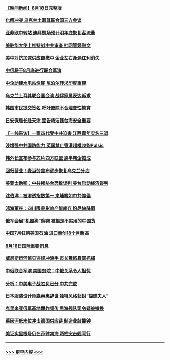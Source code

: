 #### [【晚间新闻】8月18日完整版](../pages/prog202/a103505953.md?t=08191101) 
#### [化解冲突 乌克兰土耳其联合国三方会谈](../pages/prog202/a103505826.md?t=08191101) 
#### [亚非欧中转站 迪拜机场预计明年底恢复客流量](../pages/prog202/a103505835.md?t=08191101) 
#### [美驻华大使上推特战中共审查 批网管频删文](../pages/prog202/a103505713.md?t=08191101) 
#### [美中对抗加速供应链撤中 企业左右逢源红利消失](../pages/prog202/a103505684.md?t=08191101) 
#### [中俄将于8月底进行联合军演](../pages/prog202/a103505694.md?t=08191101) 
#### [中企助建水电站烂尾 尼泊尔转求印度重建](../pages/prog202/a103505592.md?t=08191101) 
#### [乌克兰土耳其联合国会谈 战俘家属表达诉求](../pages/prog202/a103505637.md?t=08191101) 
#### [韩国市民提交签名 呼吁废除不合理变性教育](../pages/prog202/a103505632.md?t=08191101) 
#### [日安保局长赴天津 面告杨洁篪台海安全重要](../pages/prog202/a103505628.md?t=08191101) 
#### [【一线采访】一家四代受中共迫害 江西青年实名三退](../pages/prog202/a103505623.md?t=08191101) 
#### [涉增强中共国防能力 英国禁止香港超橙收购Pulsic](../pages/prog202/a103505519.md?t=08191101) 
#### [韩外长宣布参与芯片四方联盟 逾半韩企赞成](../pages/prog202/a103505489.md?t=08191101) 
#### [回归营业！麦当劳宣布逐步恢复乌克兰分店](../pages/prog202/a103505478.md?t=08191101) 
#### [美亚太助卿：中共续胁台恐致误判 美台启动经济谈判](../pages/prog202/a103505467.md?t=08191101) 
#### [沈伯洋：被渗透指数第一 柬埔寨如中共傀儡](../pages/prog202/a103505460.md?t=08191101) 
#### [鸿海董座：四川限电影响产能库存 盼尽快降雨](../pages/prog202/a103505454.md?t=08191101) 
#### [俄军会展“机器狗”穿帮 被揭是不实用的中国货](../pages/prog202/a103505371.md?t=08191101) 
#### [中国7月狂购美国石油 进口量创18个月新高](../pages/prog202/a103505366.md?t=08191101) 
#### [8月18日国际重要讯息](../pages/prog202/a103505333.md?t=08191101) 
#### [威尼斯运河惊见违规冲浪手 市长震怒悬赏抓捕](../pages/prog202/a103505276.md?t=08191101) 
#### [中俄联合军演 美国务院：中俄关系令人担忧](../pages/prog202/a103505262.md?t=08191101) 
#### [分析：中美电子战胜负已分 中共完败](../pages/prog202/a103505242.md?t=08191101) 
#### [日本服装设计师森英惠辞世 独特风格获封“蝴蝶夫人”](../pages/prog202/a103505228.md?t=08191101) 
#### [克里米亚俄军基地爆炸频传 黑海舰队司令疑被撤换](../pages/prog202/a103505208.md?t=08191101) 
#### [莱因河低水位冲击德国供应链 制造业敲警钟](../pages/prog202/a103505174.md?t=08191101) 
#### [美证实里根号仍在菲律宾海 两栖突击舰同行](../pages/prog202/a103505121.md?t=08191101) 

----
#### [ >>> 更早内容 <<< ](../indexes/prog202-earlier.md)
